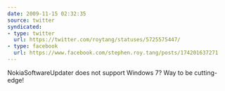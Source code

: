 ```yaml
---
date: 2009-11-15 02:32:35
source: twitter
syndicated:
- type: twitter
  url: https://twitter.com/roytang/statuses/5725575447/
- type: facebook
  url: https://www.facebook.com/stephen.roy.tang/posts/174201637271
---
```


NokiaSoftwareUpdater does not support Windows 7? Way to be cutting-edge!